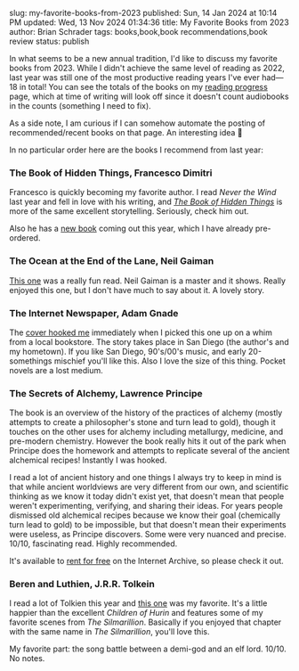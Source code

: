 slug: my-favorite-books-from-2023
published: Sun, 14 Jan 2024 at 10:14 PM
updated: Wed, 13 Nov 2024 01:34:36 
title: My Favorite Books from 2023
author: Brian Schrader
tags: books,book,book recommendations,book review
status: publish

In what seems to be a new annual tradition, I'd like to discuss my favorite books from 2023. While I didn't achieve the same level of reading as 2022, last year was still one of the most productive reading years I've ever had&mdash;18 in total! You can see the totals of the books on my [reading progress](/archive/reading-report/) page, which at time of writing will look off since it doesn't count audiobooks in the counts (something I need to fix).

As a side note, I am curious if I can somehow automate the posting of recommended/recent books on that page. An interesting idea 🤔

In no particular order here are the books I recommend from last year:

### The Book of Hidden Things, Francesco Dimitri

Francesco is quickly becoming my favorite author. I read *Never the Wind* last year and fell in love with his writing, and [*The Book of Hidden Things*][1] is more of the same excellent storytelling. Seriously, check him out.

Also he has a [new book][2] coming out this year, which I have already pre-ordered.


[1]: https://bookshop.org/p/books/the-book-of-hidden-things-francesco-dimitri/9925689?ean=9781785657078
[2]: https://www.amazon.com/Dark-Side-Sky-Francesco-Dimitri-ebook/dp/B0CF11RY1H


### The Ocean at the End of the Lane, Neil Gaiman

[This one][3] was a really fun read. Neil Gaiman is a master and it shows. Really enjoyed this one, but I don't have much to say about it. A lovely story.

[3]: https://books.google.com/books?id=erG2zQEACAAJ&hl=&source=gbs_api


### The Internet Newspaper, Adam Gnade

The [cover hooked me][4] immediately when I picked this one up on a whim from a local bookstore. The story takes place in San Diego (the author's and my hometown). If you like San Diego, 90's/00's music, and early 20-somethings mischief you'll like this. Also I love the size of this thing. Pocket novels are a lost medium.

[4]: https://books.google.com/books?id=T80tzwEACAAJ&hl=&source=gbs_api


### The Secrets of Alchemy, Lawrence Principe

The book is an overview of the history of the practices of alchemy (mostly attempts to create a philosopher's stone and turn lead to gold), though it touches on the other uses for alchemy including metallurgy, medicine, and pre-modern chemistry. However the book really hits it out of the park when Principe does the homework and attempts to replicate several of the ancient alchemical recipes! Instantly I was hooked.

I read a lot of ancient history and one things I always try to keep in mind is that while ancient worldviews are very different from our own, and scientific thinking as we know it today didn't exist yet, that doesn't mean that people weren't experimenting, verifying, and sharing their ideas. For years people dismissed old alchemical recipes because we know their goal (chemically turn lead to gold) to be impossible, but that doesn't mean their experiments were useless, as Principe discovers. Some were very nuanced and precise. 10/10, fascinating read. Highly recommended.

It's available to [rent for free][5] on the Internet Archive, so please check it out.

[5]: https://archive.org/details/secretsofalchemy0000prin


### Beren and Luthien, J.R.R. Tolkein

I read a lot of Tolkien this year and [this one][6] was my favorite. It's a little happier than the excellent *Children of Hurin* and features some of my favorite scenes from *The Silmarillion*. Basically if you enjoyed that chapter with the same name in *The Silmarillion*, you'll love this.

My favorite part: the song battle between a demi-god and an elf lord. 10/10. No notes.

[6]: https://www.audible.com/pd/Beren-and-Luthien-Audiobook/0008214239

